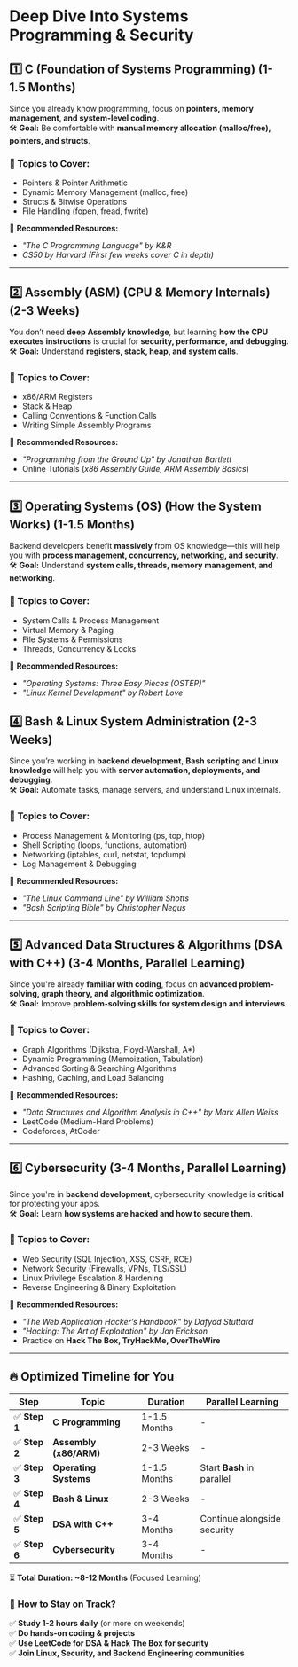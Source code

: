 # Deep Dive Into Systems Programming & Security

## 1️⃣ C (Foundation of Systems Programming) (1-1.5 Months)

Since you already know programming, focus on **pointers, memory management, and system-level coding**.  
🛠 **Goal:** Be comfortable with **manual memory allocation (malloc/free), pointers, and structs**.

### 🔹 Topics to Cover:

- Pointers & Pointer Arithmetic
- Dynamic Memory Management (malloc, free)
- Structs & Bitwise Operations
- File Handling (fopen, fread, fwrite)

📖 **Recommended Resources:**

- _"The C Programming Language" by K&R_
- _CS50 by Harvard (First few weeks cover C in depth)_

---

## 2️⃣ Assembly (ASM) (CPU & Memory Internals) (2-3 Weeks)

You don’t need **deep Assembly knowledge**, but learning **how the CPU executes instructions** is crucial for **security, performance, and debugging**.  
🛠 **Goal:** Understand **registers, stack, heap, and system calls**.

### 🔹 Topics to Cover:

- x86/ARM Registers
- Stack & Heap
- Calling Conventions & Function Calls
- Writing Simple Assembly Programs

📖 **Recommended Resources:**

- _"Programming from the Ground Up" by Jonathan Bartlett_
- Online Tutorials (_x86 Assembly Guide, ARM Assembly Basics_)

---

## 3️⃣ Operating Systems (OS) (How the System Works) (1-1.5 Months)

Backend developers benefit **massively** from OS knowledge—this will help you with **process management, concurrency, networking, and security**.  
🛠 **Goal:** Understand **system calls, threads, memory management, and networking**.

### 🔹 Topics to Cover:

- System Calls & Process Management
- Virtual Memory & Paging
- File Systems & Permissions
- Threads, Concurrency & Locks

📖 **Recommended Resources:**

- _"Operating Systems: Three Easy Pieces (OSTEP)"_
- _"Linux Kernel Development" by Robert Love_

## 4️⃣ Bash & Linux System Administration (2-3 Weeks)

Since you’re working in **backend development**, **Bash scripting and Linux knowledge** will help you with **server automation, deployments, and debugging**.  
🛠 **Goal:** Automate tasks, manage servers, and understand Linux internals.

### 🔹 Topics to Cover:

- Process Management & Monitoring (ps, top, htop)
- Shell Scripting (loops, functions, automation)
- Networking (iptables, curl, netstat, tcpdump)
- Log Management & Debugging

📖 **Recommended Resources:**

- _"The Linux Command Line" by William Shotts_
- _"Bash Scripting Bible" by Christopher Negus_

---

## 5️⃣ Advanced Data Structures & Algorithms (DSA with C++) (3-4 Months, Parallel Learning)

Since you're already **familiar with coding**, focus on **advanced problem-solving, graph theory, and algorithmic optimization**.  
🛠 **Goal:** Improve **problem-solving skills for system design and interviews**.

### 🔹 Topics to Cover:

- Graph Algorithms (Dijkstra, Floyd-Warshall, A\*)
- Dynamic Programming (Memoization, Tabulation)
- Advanced Sorting & Searching Algorithms
- Hashing, Caching, and Load Balancing

📖 **Recommended Resources:**

- _"Data Structures and Algorithm Analysis in C++" by Mark Allen Weiss_
- LeetCode (Medium-Hard Problems)
- Codeforces, AtCoder

---

## 6️⃣ Cybersecurity (3-4 Months, Parallel Learning)

Since you're in **backend development**, cybersecurity knowledge is **critical** for protecting your apps.  
🛠 **Goal:** Learn **how systems are hacked and how to secure them**.

### 🔹 Topics to Cover:

- Web Security (SQL Injection, XSS, CSRF, RCE)
- Network Security (Firewalls, VPNs, TLS/SSL)
- Linux Privilege Escalation & Hardening
- Reverse Engineering & Binary Exploitation

📖 **Recommended Resources:**

- _"The Web Application Hacker’s Handbook" by Dafydd Stuttard_
- _"Hacking: The Art of Exploitation" by Jon Erickson_
- Practice on **Hack The Box, TryHackMe, OverTheWire**

---

## 🔥 **Optimized Timeline for You**

| Step          | Topic                  | Duration     | Parallel Learning           |
| ------------- | ---------------------- | ------------ | --------------------------- |
| ✅ **Step 1** | **C Programming**      | 1-1.5 Months | -                           |
| ✅ **Step 2** | **Assembly (x86/ARM)** | 2-3 Weeks    | -                           |
| ✅ **Step 3** | **Operating Systems**  | 1-1.5 Months | Start **Bash** in parallel  |
| ✅ **Step 4** | **Bash & Linux**       | 2-3 Weeks    | -                           |
| ✅ **Step 5** | **DSA with C++**       | 3-4 Months   | Continue alongside security |
| ✅ **Step 6** | **Cybersecurity**      | 3-4 Months   | -                           |

⏳ **Total Duration: ~8-12 Months** (Focused Learning)

### 🎯 **How to Stay on Track?**

✅ **Study 1-2 hours daily** (or more on weekends)  
✅ **Do hands-on coding & projects**  
✅ **Use LeetCode for DSA & Hack The Box for security**  
✅ **Join Linux, Security, and Backend Engineering communities**
